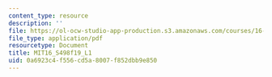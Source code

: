 ```yaml
---
content_type: resource
description: ''
file: https://ol-ocw-studio-app-production.s3.amazonaws.com/courses/16-s498-risk-aware-and-robust-nonlinear-planning-fall-2019/0a6923c4f556cd5a8007f852dbb9e850_MIT16_S498f19_L1.pdf
file_type: application/pdf
resourcetype: Document
title: MIT16_S498f19_L1
uid: 0a6923c4-f556-cd5a-8007-f852dbb9e850
---
```

